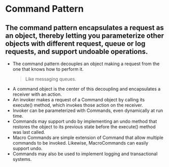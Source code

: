 # Command Pattern
## The command pattern encapsulates a request as an object, thereby letting you parameterize other objects with different request, queue or log requests, and support undoable operations.

- The command pattern decouples an object making a request from the one that knows how to perform it.
	> Like messaging queues.	
- A command object is the center of this decoupling and encapsulates a receiver with an action.
- An invoker makes a request of a Command object by calling its execute() method, which invokes those action on the receiver.
- Invoker can be parameterized with Commands, even dynamically at run time.
- Commands may support undo by implementing an undo method that restores the object to its previous state before the execute() method was last called.
- Macro Commands are simple extension of Command that allow multiple commands to be invoked. Likewise, MacroCommands can easily support undo.
- Commands may also be used to implement logging and transactional systems.
